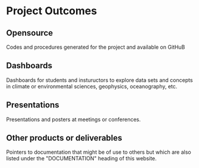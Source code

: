 # Project Outcomes

## Opensource

Codes and procedures generated for the project and available on GitHuB

## Dashboards

Dashboards for students and instuructors to explore data sets and concepts in  climate or environmental sciences, geophysics, oceanography, etc.

## Presentations

Presentations and posters at meetings or conferences.

## Other products or deliverables

Pointers to documentation that might be of use to others but which are also listed under the "DOCUMENTATION" heading of this website.
